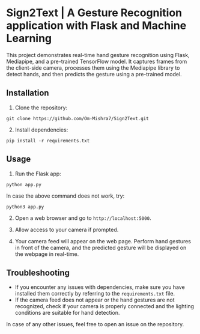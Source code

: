 # Sign2Text | A Gesture Recognition application with Flask and Machine Learning

This project demonstrates real-time hand gesture recognition using Flask, Mediapipe, and a pre-trained TensorFlow model. It captures frames from the client-side camera, processes them using the Mediapipe library to detect hands, and then predicts the gesture using a pre-trained model.

## Installation

1. Clone the repository:

```
git clone https://github.com/Om-Mishra7/Sign2Text.git
```

2. Install dependencies:

```
pip install -r requirements.txt
```

## Usage

1. Run the Flask app:

```
python app.py
```

In case the above command does not work, try:

```
python3 app.py
```

2. Open a web browser and go to `http://localhost:5000`.

3. Allow access to your camera if prompted.

4. Your camera feed will appear on the web page. Perform hand gestures in front of the camera, and the predicted gesture will be displayed on the webpage in real-time.


## Troubleshooting

- If you encounter any issues with dependencies, make sure you have installed them correctly by referring to the `requirements.txt` file.
- If the camera feed does not appear or the hand gestures are not recognized, check if your camera is properly connected and the lighting conditions are suitable for hand detection.

In case of any other issues, feel free to open an issue on the repository.
